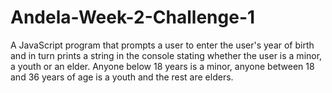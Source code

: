 # Andela-Week-2-Challenge-1
A JavaScript program that prompts a user to enter the user's year of birth and in turn prints a string in the console stating whether the user is a minor, a youth or an elder. Anyone below 18 years is a minor, anyone between 18 and 36 years of age is a youth and the rest are elders.
